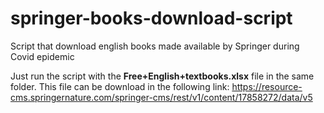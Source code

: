 # springer-books-download-script
Script that download english books made available by Springer during Covid epidemic

Just run the script with the <b>Free+English+textbooks.xlsx</b> file in the same folder. This file can be download in the following link: 
https://resource-cms.springernature.com/springer-cms/rest/v1/content/17858272/data/v5
